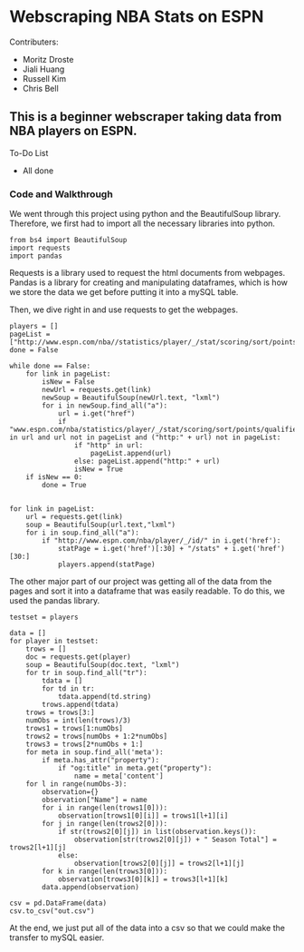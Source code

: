 # Webscraping NBA Stats on ESPN

Contributers:
+ Moritz Droste
+ Jiali Huang
+ Russell Kim
+ Chris Bell

## This is a beginner webscraper taking data from NBA players on ESPN.

To-Do List
+ All done


### Code and Walkthrough

We went through this project using python and the BeautifulSoup library. Therefore, we first had to import all the necessary libraries into python.

```
from bs4 import BeautifulSoup
import requests
import pandas 
```

Requests is a library used to request the html documents from webpages. Pandas is a library for creating and manipulating dataframes, which is how we store the data we get before putting it into a mySQL table.

Then, we dive right in and use requests to get the webpages. 

```
players = []
pageList = ["http://www.espn.com/nba//statistics/player/_/stat/scoring/sort/points"]
done = False

while done == False:
    for link in pageList:
        isNew = False
        newUrl = requests.get(link)
        newSoup = BeautifulSoup(newUrl.text, "lxml")
        for i in newSoup.find_all("a"):
            url = i.get("href")
            if "www.espn.com/nba/statistics/player/_/stat/scoring/sort/points/qualified/false/count/" in url and url not in pageList and ("http:" + url) not in pageList:
                if "http" in url:   
                    pageList.append(url)
                else: pageList.append("http:" + url)
                isNew = True
    if isNew == 0:
        done = True
            
    
for link in pageList:
    url = requests.get(link)
    soup = BeautifulSoup(url.text,"lxml")
    for i in soup.find_all("a"):
        if "http://www.espn.com/nba/player/_/id/" in i.get('href'):
            statPage = i.get('href')[:30] + "/stats" + i.get('href')[30:]
            players.append(statPage)
```

The other major part of our project was getting all of the data from the pages and sort it into a dataframe that was easily readable. To do this, we used the pandas library. 

```
testset = players

data = []
for player in testset:
    trows = []
    doc = requests.get(player)
    soup = BeautifulSoup(doc.text, "lxml")
    for tr in soup.find_all("tr"):
        tdata = []
        for td in tr:
            tdata.append(td.string)
        trows.append(tdata)
    trows = trows[3:]
    numObs = int(len(trows)/3)
    trows1 = trows[1:numObs]
    trows2 = trows[numObs + 1:2*numObs]
    trows3 = trows[2*numObs + 1:]
    for meta in soup.find_all('meta'):
        if meta.has_attr("property"):
            if "og:title" in meta.get("property"):
                name = meta['content']
    for l in range(numObs-3):
        observation={}
        observation["Name"] = name
        for i in range(len(trows1[0])):
            observation[trows1[0][i]] = trows1[l+1][i]
        for j in range(len(trows2[0])):
            if str(trows2[0][j]) in list(observation.keys()):
                observation[str(trows2[0][j]) + " Season Total"] = trows2[l+1][j]
            else:
                observation[trows2[0][j]] = trows2[l+1][j]
        for k in range(len(trows3[0])):
            observation[trows3[0][k]] = trows3[l+1][k]
        data.append(observation)

csv = pd.DataFrame(data)
csv.to_csv("out.csv")
```

At the end, we just put all of the data into a csv so that we could make the transfer to mySQL easier. 